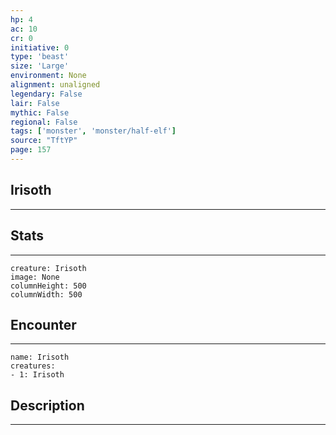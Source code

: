 ```yaml
---
hp: 4
ac: 10
cr: 0
initiative: 0
type: 'beast'    
size: 'Large'
environment: None
alignment: unaligned
legendary: False
lair: False
mythic: False
regional: False
tags: ['monster', 'monster/half-elf']
source: "TftYP"
page: 157
---
```


## Irisoth
---



## Stats
---

```statblock
creature: Irisoth
image: None
columnHeight: 500
columnWidth: 500
```

## Encounter
---

```encounter-table
name: Irisoth
creatures:
- 1: Irisoth
```

## Description
---





